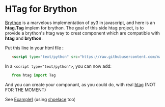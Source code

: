 # HTag for Brython

[Brython](https://brython.info/) is a marvelous implementation of py3 in javascript, and here is an **htag.Tag** implem for brython.
The goal of this side htag project, is to provide a brython's htag way to creat component which are compatible with **htag** and **brython**.

Put this line in your html file :
```html
   <script type="text/python" src="https://raw.githubusercontent.com/manatlan/htag/main/brython/htag.txt" id="htag"></script>
```
In a `<script type="text/python">`, you can now add:

```python
   from htag import Tag
```
And you can create your componant, as you could do, with real [htag](https://github.com/manatlan/htag/) (NOT FOR THE MOMENT)

See [Example1](https://raw.githack.com/manatlan/htag/main/brython/example1.html) (using [shoelace](https://shoelace.style/) too)

